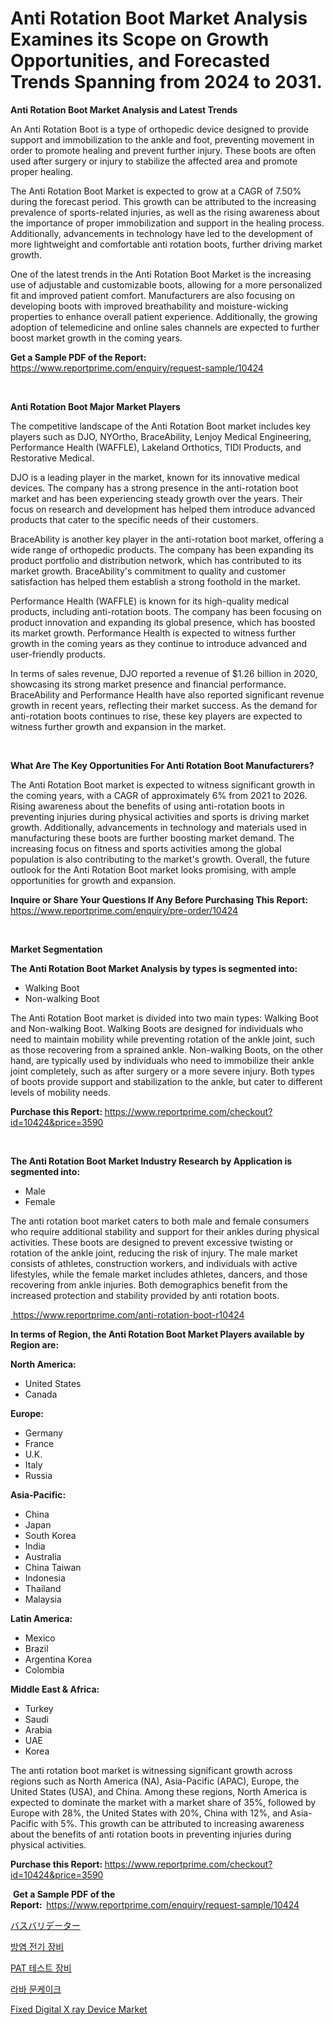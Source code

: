 <p><h1>Anti Rotation Boot Market Analysis Examines its Scope on Growth Opportunities, and Forecasted Trends Spanning from 2024 to 2031.</h1></p><p><strong>Anti Rotation Boot Market Analysis and Latest Trends</strong></p>
<p><p>An Anti Rotation Boot is a type of orthopedic device designed to provide support and immobilization to the ankle and foot, preventing movement in order to promote healing and prevent further injury. These boots are often used after surgery or injury to stabilize the affected area and promote proper healing.</p><p>The Anti Rotation Boot Market is expected to grow at a CAGR of 7.50% during the forecast period. This growth can be attributed to the increasing prevalence of sports-related injuries, as well as the rising awareness about the importance of proper immobilization and support in the healing process. Additionally, advancements in technology have led to the development of more lightweight and comfortable anti rotation boots, further driving market growth.</p><p>One of the latest trends in the Anti Rotation Boot Market is the increasing use of adjustable and customizable boots, allowing for a more personalized fit and improved patient comfort. Manufacturers are also focusing on developing boots with improved breathability and moisture-wicking properties to enhance overall patient experience. Additionally, the growing adoption of telemedicine and online sales channels are expected to further boost market growth in the coming years.</p></p>
<p><strong>Get a Sample PDF of the Report:&nbsp;</strong> <a href="https://www.reportprime.com/enquiry/request-sample/10424">https://www.reportprime.com/enquiry/request-sample/10424</a></p>
<p>&nbsp;</p>
<p><strong>Anti Rotation Boot Major Market Players</strong></p>
<p><p>The competitive landscape of the Anti Rotation Boot market includes key players such as DJO, NYOrtho, BraceAbility, Lenjoy Medical Engineering, Performance Health (WAFFLE), Lakeland Orthotics, TIDI Products, and Restorative Medical.</p><p>DJO is a leading player in the market, known for its innovative medical devices. The company has a strong presence in the anti-rotation boot market and has been experiencing steady growth over the years. Their focus on research and development has helped them introduce advanced products that cater to the specific needs of their customers.</p><p>BraceAbility is another key player in the anti-rotation boot market, offering a wide range of orthopedic products. The company has been expanding its product portfolio and distribution network, which has contributed to its market growth. BraceAbility's commitment to quality and customer satisfaction has helped them establish a strong foothold in the market.</p><p>Performance Health (WAFFLE) is known for its high-quality medical products, including anti-rotation boots. The company has been focusing on product innovation and expanding its global presence, which has boosted its market growth. Performance Health is expected to witness further growth in the coming years as they continue to introduce advanced and user-friendly products.</p><p>In terms of sales revenue, DJO reported a revenue of $1.26 billion in 2020, showcasing its strong market presence and financial performance. BraceAbility and Performance Health have also reported significant revenue growth in recent years, reflecting their market success. As the demand for anti-rotation boots continues to rise, these key players are expected to witness further growth and expansion in the market.</p></p>
<p>&nbsp;</p>
<p><strong>What Are The Key Opportunities For Anti Rotation Boot Manufacturers?</strong></p>
<p><p>The Anti Rotation Boot market is expected to witness significant growth in the coming years, with a CAGR of approximately 6% from 2021 to 2026. Rising awareness about the benefits of using anti-rotation boots in preventing injuries during physical activities and sports is driving market growth. Additionally, advancements in technology and materials used in manufacturing these boots are further boosting market demand. The increasing focus on fitness and sports activities among the global population is also contributing to the market's growth. Overall, the future outlook for the Anti Rotation Boot market looks promising, with ample opportunities for growth and expansion.</p></p>
<p><strong>Inquire or Share Your Questions If Any Before Purchasing This Report:</strong> <a href="https://www.reportprime.com/enquiry/pre-order/10424">https://www.reportprime.com/enquiry/pre-order/10424</a></p>
<p>&nbsp;</p>
<p><strong>Market Segmentation</strong></p>
<p><strong>The Anti Rotation Boot Market Analysis by types is segmented into:</strong></p>
<p><ul><li>Walking Boot</li><li>Non-walking Boot</li></ul></p>
<p><p>The Anti Rotation Boot market is divided into two main types: Walking Boot and Non-walking Boot. Walking Boots are designed for individuals who need to maintain mobility while preventing rotation of the ankle joint, such as those recovering from a sprained ankle. Non-walking Boots, on the other hand, are typically used by individuals who need to immobilize their ankle joint completely, such as after surgery or a more severe injury. Both types of boots provide support and stabilization to the ankle, but cater to different levels of mobility needs.</p></p>
<p><strong>Purchase this Report:&nbsp;</strong><a href="https://www.reportprime.com/checkout?id=10424&price=3590">https://www.reportprime.com/checkout?id=10424&price=3590</a></p>
<p>&nbsp;</p>
<p><strong>The Anti Rotation Boot Market Industry Research by Application is segmented into:</strong></p>
<p><ul><li>Male</li><li>Female</li></ul></p>
<p><p>The anti rotation boot market caters to both male and female consumers who require additional stability and support for their ankles during physical activities. These boots are designed to prevent excessive twisting or rotation of the ankle joint, reducing the risk of injury. The male market consists of athletes, construction workers, and individuals with active lifestyles, while the female market includes athletes, dancers, and those recovering from ankle injuries. Both demographics benefit from the increased protection and stability provided by anti rotation boots.</p></p>
<p><a href="https://www.reportprime.com/anti-rotation-boot-r10424">&nbsp;https://www.reportprime.com/anti-rotation-boot-r10424</a></p>
<p><strong>In terms of Region, the Anti Rotation Boot Market Players available by Region are:</strong></p>
<p>
    <p> <strong> North America: </strong>
        <ul>
            <li>United States</li>
            <li>Canada</li>
        </ul>
        </p> 
    <p> <strong> Europe: </strong>
        <ul>
            <li>Germany</li>
            <li>France</li>
            <li>U.K.</li>
            <li>Italy</li>
            <li>Russia</li>
        </ul>
        </p> 
    <p> <strong> Asia-Pacific: </strong>
        <ul>
            <li>China</li>
            <li>Japan</li>
            <li>South Korea</li>
            <li>India</li>
            <li>Australia</li>
            <li>China Taiwan</li>
            <li>Indonesia</li>
            <li>Thailand</li>
            <li>Malaysia</li>
        </ul>
        </p> 
    <p> <strong> Latin America: </strong>
        <ul>
            <li>Mexico</li>
            <li>Brazil</li>
            <li>Argentina Korea</li>
            <li>Colombia</li>
        </ul>
        </p> 
    <p> <strong> Middle East & Africa: </strong>
        <ul>
            <li>Turkey</li>
            <li>Saudi</li>
            <li>Arabia</li>
            <li>UAE</li>
            <li>Korea</li>
        </ul>
    </p>
    </p>
<p><p>The anti rotation boot market is witnessing significant growth across regions such as North America (NA), Asia-Pacific (APAC), Europe, the United States (USA), and China. Among these regions, North America is expected to dominate the market with a market share of 35%, followed by Europe with 28%, the United States with 20%, China with 12%, and Asia-Pacific with 5%. This growth can be attributed to increasing awareness about the benefits of anti rotation boots in preventing injuries during physical activities.</p></p>
<p><strong>Purchase this Report: </strong><a href="https://www.reportprime.com/checkout?id=10424&price=3590">https://www.reportprime.com/checkout?id=10424&price=3590</a></p>
<p>&nbsp;<strong>Get a Sample PDF of the Report:&nbsp;&nbsp;</strong><a href="https://www.reportprime.com/enquiry/request-sample/10424">https://www.reportprime.com/enquiry/request-sample/10424</a></p>
<p><strong></strong></p>
<p><p><a href="https://github.com/zoetazuur/Market-Research-Report-List-1/blob/main/729392679493.md">バスバリデーター</a></p><p><a href="https://github.com/Hubertstyenger6685/Market-Research-Report-List-1/blob/main/649428374331.md">방염 전기 장비</a></p><p><a href="https://medium.com/@lucianmaluan2022/pat-%ED%85%8C%EC%8A%A4%ED%8C%85-%EC%9E%A5%EB%B9%84-%EC%8B%9C%EC%9E%A5-%EC%84%B1%EA%B3%B5%EC%A0%81%EC%9D%B8-%EB%B9%84%EC%A6%88%EB%8B%88%EC%8A%A4-%EC%A0%84%EB%9E%B5%EC%9D%98-%EC%97%B4%EC%87%A0-2031%EB%85%84%EA%B9%8C%EC%A7%80-%EC%98%88%EC%B8%A1-a51365f416f9">PAT 테스트 장비</a></p><p><a href="https://github.com/anton65482023/Market-Research-Report-List-1/blob/main/213087374332.md">라바 문케이크</a></p><p><a href="https://github.com/biheemgalvinlouises6hokrh3h/Market-Research-Report-List-2/blob/main/fixed-digital-x-ray-device-market.md">Fixed Digital X ray Device Market</a></p></p>